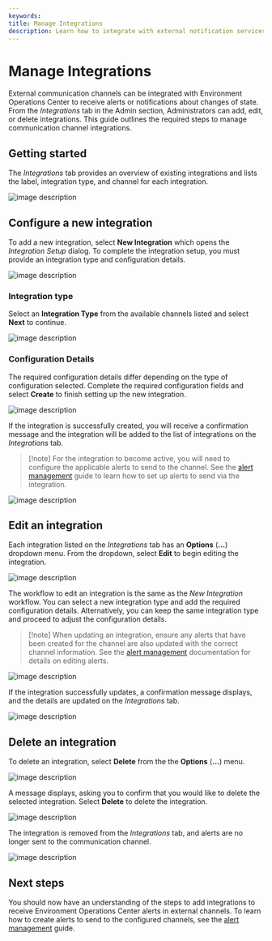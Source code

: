 ```yaml
---
keywords:
title: Manage Integrations
description: Learn how to integrate with external notification services (e.g. Slack, Email, PagerDuty) to send alerts about monitored events in Environment Operations Center.
---
```

# Manage Integrations

External communication channels can be integrated with Environment Operations Center to receive alerts or notifications about changes of state. From the *Integrations* tab in the Admin section, Administrators can add, edit, or delete integrations. This guide outlines the required steps to manage communication channel integrations.

## Getting started

The *Integrations* tab provides an overview of existing integrations and lists the label, integration type, and channel for each integration.

![image description](images/home.png)

## Configure a new integration

To add a new integration, select **New Integration** which opens the *Integration Setup* dialog. To complete the integration setup, you must provide an integration type and configuration details.

![image description](images/new-int.png)

### Integration type

Select an **Integration Type** from the available channels listed and select **Next** to continue.

![image description](images/type.png)

### Configuration Details

The required configuration details differ depending on the type of configuration selected. Complete the required configuration fields and select **Create** to finish setting up the new integration.

![image description](images/config.png)

If the integration is successfully created, you will receive a confirmation message and the integration will be added to the list of integrations on the *Integrations* tab.

> [!note] For the integration to become active, you will need to configure the applicable alerts to send to the channel. See the [alert management](../alert-management/alert-management-overview.md) guide to learn how to set up alerts to send via the integration.

![image description](images/success.png)

## Edit an integration

Each integration listed on the *Integrations* tab has an **Options** (**...**) dropdown menu. From the dropdown, select **Edit** to begin editing the integration.

![image description](images/edit.png)

The workflow to edit an integration is the same as the *New Integration* workflow. You can select a new integration type and add the required configuration details. Alternatively, you can keep the same integration type and proceed to adjust the configuration details.

> [!note] When updating an integration, ensure any alerts that have been created for the channel are also updated with the correct channel information. See the [alert management](../alert-management/alert-management-overview.md) documentation for details on editing alerts.

![image description](images/edit-config.png)

If the integration successfully updates, a confirmation message displays, and the details are updated on the *Integrations* tab.

![image description](images/edited.png)

## Delete an integration

To delete an integration, select **Delete** from the the **Options** (**...**) menu.

![image description](images/delete.png)

A message displays, asking you to confirm that you would like to delete the selected integration. Select **Delete** to delete the integration.

![image description](images/confirm-delete.png)

The integration is removed from the *Integrations* tab, and alerts are no longer sent to the communication channel.

![image description](images/deleted.png)

## Next steps

You should now have an understanding of the steps to add integrations to receive Environment Operations Center alerts in external channels. To learn how to create alerts to send to the configured channels, see the [alert management](../alert-management/alert-management-overview.md) guide.

